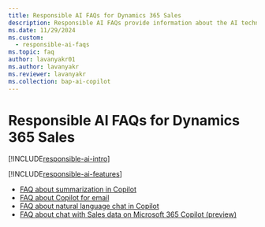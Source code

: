 ```yaml
---
title: Responsible AI FAQs for Dynamics 365 Sales
description: Responsible AI FAQs provide information about the AI technology used in Dynamics 365 Sales, along with key considerations and details about how the AI is used, how it was tested and evaluated, and any specific limitations.
ms.date: 11/29/2024
ms.custom: 
  - responsible-ai-faqs
ms.topic: faq
author: lavanyakr01
ms.author: lavanyakr
ms.reviewer: lavanyakr
ms.collection: bap-ai-copilot
---
```


# Responsible AI FAQs for Dynamics 365 Sales

[!INCLUDE[responsible-ai-intro](../includes/responsible-ai-intro.md)]

[!INCLUDE[responsible-ai-features](../includes/responsible-ai-features.md)]

- [FAQ about summarization in Copilot](faqs-sales-copilot-for-summarization.md)
- [FAQ about Copilot for email](faqs-sales-copilot-for-email.md)
- [FAQ about natural language chat in Copilot](faqs-sales-copilot-natural-language.md)
- [FAQ about chat with Sales data on Microsoft 365 Copilot (preview)](microsoft-365-copilot-for-sales.md)
